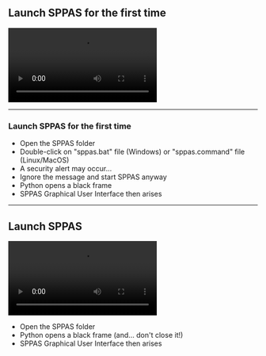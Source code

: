 ## Launch SPPAS for the first time

![](./etc/screencasts/sppas-launch-first.mp4)

-----------------

### Launch SPPAS for the first time

* Open the SPPAS folder
* Double-click on "sppas.bat" file (Windows) or "sppas.command" file (Linux/MacOS)
* A security alert may occur...
* Ignore the message and start SPPAS anyway
* Python opens a black frame
* SPPAS Graphical User Interface then arises

-----------------------------

## Launch SPPAS

![](./etc/screencasts/sppas-launch.mp4)

* Open the SPPAS folder
* Python opens a black frame (and... don't close it!)
* SPPAS Graphical User Interface then arises
